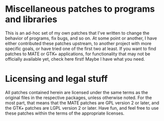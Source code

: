 # Miscellaneous patches to programs and libraries
This is an ad-hoc set of my own patches that I've written to change the behavior of programs, fix bugs, and so on.  At some point or another, I have either contributed these patches upstream, to another project with more specific goals, or have tried one of the first two at least.  If you want to find patches to MATE or GTK+ applications, for functionality that may not be officially available yet, check here first!  Maybe I have what you need.

# Licensing and legal stuff
All patches contained herein are licensed under the same terms as the original files in the respective packages, unless otherwise noted.  For the most part, that means that the MATE patches are GPL version 2 or later, and the GTK+ patches are LGPL version 2 or later.  Have fun, and feel free to use these patches within the terms of the appropriate licenses.
